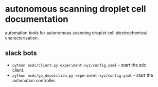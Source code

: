 # autonomous scanning droplet cell documentation

automation tools for autonomous scanning droplet cell electrochemical characterization.

## slack bots

* `python asdc/client.py experiment-xyz/config.yaml` - start the sdc client.
* `python asdc/gp_deposition.py experiment-xyz/config.yaml` - start the automation controller.

